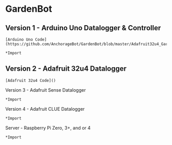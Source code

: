 # GardenBot

  ## Version 1 - Arduino Uno Datalogger & Controller 
  
    [Arduino Uno Code](https://github.com/AnchorageBot/GardenBot/blob/master/Adafruit32u4_GardenBot.ino)
    
    *Import
    
  ## Version 2 - Adafruit 32u4 Datalogger
  
    [Adafruit 32u4 Code]()

  Version 3 - Adafruit Sense Datalogger
  
    *Import
  
  Version 4 - Adafruit CLUE Datalogger
  
    *Import
  
  Server - Raspberry Pi Zero, 3+, and or 4
  
    *Import
